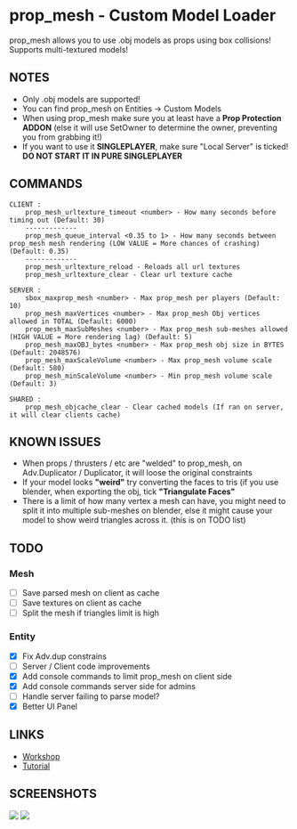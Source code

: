 # prop_mesh - Custom Model Loader

prop_mesh allows you to use .obj models as props using box collisions!
Supports multi-textured models!

## NOTES
- Only .obj models are supported!
- You can find prop_mesh on Entities -> Custom Models
- When using prop_mesh make sure you at least have a **Prop Protection ADDON** (else it will use SetOwner to determine the owner, preventing you from grabbing it!)
- If you want to use it **SINGLEPLAYER**, make sure "Local Server" is ticked! **DO NOT START IT IN PURE SINGLEPLAYER**

## COMMANDS
```
CLIENT :
	prop_mesh_urltexture_timeout <number> - How many seconds before timing out (Default: 30)
	-------------
	prop_mesh_queue_interval <0.35 to 1> - How many seconds between prop_mesh mesh rendering (LOW VALUE = More chances of crashing) (Default: 0.35)
	-------------
	prop_mesh_urltexture_reload - Reloads all url textures
	prop_mesh_urltexture_clear - Clear url texture cache
```
```
SERVER :
	sbox_maxprop_mesh <number> - Max prop_mesh per players (Default: 10)
	prop_mesh_maxVertices <number> - Max prop_mesh Obj vertices allowed in TOTAL (Default: 6000)
	prop_mesh_maxSubMeshes <number> - Max prop_mesh sub-meshes allowed (HIGH VALUE = More rendering lag) (Default: 5)
	prop_mesh_maxOBJ_bytes <number> - Max prop_mesh obj size in BYTES (Default: 2048576)
	prop_mesh_maxScaleVolume <number> - Max prop_mesh volume scale (Default: 580)
	prop_mesh_minScaleVolume <number> - Min prop_mesh volume scale (Default: 3)
```
```
SHARED :
	prop_mesh_objcache_clear - Clear cached models (If ran on server, it will clear clients cache)
```
## KNOWN ISSUES

- When props / thrusters / etc are "welded" to prop_mesh, on Adv.Duplicator / Duplicator, it will loose the original constraints
- If your model looks **"weird"** try converting the faces to tris (if you use blender, when exporting the obj, tick **"Triangulate Faces"**
- There is a limit of how many vertex a mesh can have, you might need to split it into multiple sub-meshes on blender, else it might cause your model to show weird triangles across it. (this is on TODO list)

## TODO
### Mesh
- [ ] Save parsed mesh on client as cache
- [ ] Save textures on client as cache
- [ ] Split the mesh if triangles limit is high

### Entity
- [x] Fix Adv.dup constrains
- [ ] Server / Client code improvements
- [x] Add console commands to limit prop_mesh on client side
- [x] Add console commands server side for admins
- [ ] Handle server failing to parse model?
- [x] Better UI Panel

## LINKS
- [Workshop](https://steamcommunity.com/sharedfiles/filedetails/?id=2205982705)
- [Tutorial](https://youtu.be/g1nbhyNAZkU)

## SCREENSHOTS
![](https://i.imgur.com/5p3USX0.png)
![](https://i.imgur.com/fc4tl7K.png)
